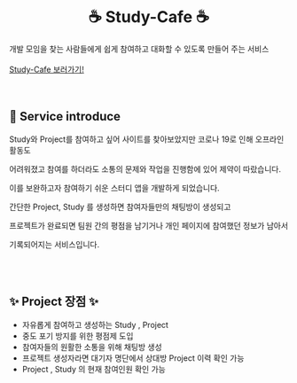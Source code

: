 
<h1 style="text-align:center">☕ Study-Cafe ☕</h1>
개발 모임을 찾는 사람들에게 쉽게 참여하고 대화할 수 있도록 만들어 주는 서비스
</br>
</br>
  <a href="https://studyapp.vercel.app/" target="_blank">
    Study-Cafe 보러가기!
  </a>
</br>
</br>
</br>
<h2>📃 Service introduce</h2>
<p>
Study와 Project를 참여하고 싶어 사이트를 찾아보았지만 코로나 19로 인해 오프라인 활동도 

어려워졌고 참여를 하더라도 소통의 문제와 작업을 진행함에 있어 제약이 따랐습니다. 

이를 보완하고자  참여하기 쉬운 스터디 앱을 개발하게 되었습니다. 

간단한 Project, Study 를 생성하면  참여자들만의 채팅방이 생성되고 

프로젝트가 완료되면 팀원 간의 평점을 남기거나 개인 페이지에 참여했던 정보가 남아서 

기록되어지는 서비스입니다.</p>
</br>
</br>
<h2>✨ Project 장점 ✨</h2>

- 자유롭게 참여하고 생성하는 Study , Project
- 중도 포기 방지를 위한 평점제 도입
- 참여자들의 원활한 소통을 위해 채팅방 생성
- 프로젝트 생성자라면 대기자 명단에서 상대방 Project 이력 확인 가능
- Project , Study 의 현재 참여인원 확인 가능
